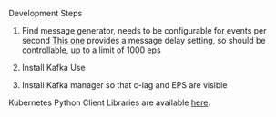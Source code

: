 Development Steps
1. Find message generator, needs to be configurable for events per second
[This one](https://github.com/Kappaware/kfaker) provides a message delay setting, so should be controllable, up to a limit of 1000 eps

2. Install Kafka
Use 

3. Install Kafka manager so that c-lag and EPS are visible



Kubernetes Python Client Libraries are available [here](https://github.com/kubernetes-client/python).
